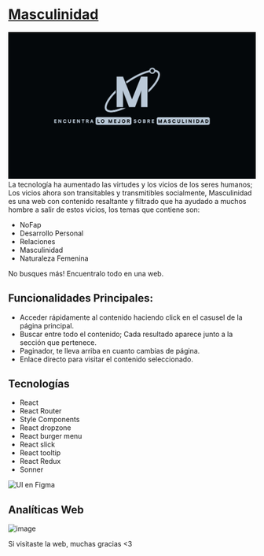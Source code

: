 # [Masculinidad](https://masculinidad.vercel.app/)

![Imagen del Proyecto](/public/images/M.svg)
La tecnología ha aumentado las virtudes y los vicios de los seres humanos; Los vicios ahora son transitables y transmitibles socialmente, Masculinidad es una web con contenido resaltante y filtrado que ha ayudado a muchos hombre a salir de estos vicios, los temas que contiene son:
- NoFap
- Desarrollo Personal
- Relaciones
- Masculinidad
- Naturaleza Femenina

No busques más! Encuentralo todo en una web.

## Funcionalidades Principales:
- Acceder rápidamente al contenido haciendo click en el casusel de la página principal.
- Buscar entre todo el contenido; Cada resultado aparece junto a la sección que pertenece.
- Paginador, te lleva arriba en cuanto cambias de página.
- Enlace directo para visitar el contenido seleccionado.

## Tecnologías
- React
- React Router
- Style Components
- React dropzone
- React burger menu
- React slick
- React tooltip
- React Redux
- Sonner

![UI en Figma](https://www.figma.com/file/zUIUfjoWRbwQ7P1d0C4W23/Masculinidad?type=design&t=N8pgZwpoSTB7MWwE-6)

## Analíticas Web
![image](https://github.com/JunRod/Masculinidad/assets/87834204/a2b40ea1-48f7-474d-9ca4-c95868131f8c)

Si visitaste la web, muchas gracias <3
